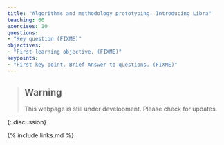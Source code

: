 ```yaml
---
title: "Algorithms and methodology prototyping. Introducing Libra"
teaching: 60
exercises: 10
questions:
- "Key question (FIXME)"
objectives:
- "First learning objective. (FIXME)"
keypoints:
- "First key point. Brief Answer to questions. (FIXME)"
---
```


> ## Warning
>
> This webpage is still under development. Please check for updates.
>
{:.discussion}


{% include links.md %}

